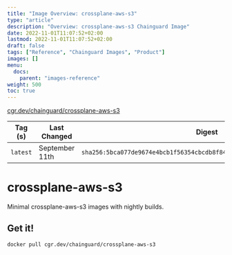 ```yaml
---
title: "Image Overview: crossplane-aws-s3"
type: "article"
description: "Overview: crossplane-aws-s3 Chainguard Image"
date: 2022-11-01T11:07:52+02:00
lastmod: 2022-11-01T11:07:52+02:00
draft: false
tags: ["Reference", "Chainguard Images", "Product"]
images: []
menu:
  docs:
    parent: "images-reference"
weight: 500
toc: true
---
```


[cgr.dev/chainguard/crossplane-aws-s3](https://github.com/chainguard-images/images/tree/main/images/crossplane-aws-s3)

| Tag (s)   | Last Changed   | Digest                                                                    |
|-----------|----------------|---------------------------------------------------------------------------|
|  `latest` | September 11th | `sha256:5bca077de9674e4bcb1f56354cbcdb8f84e9c094620ce6a9a47d984ce41236b1` |

# crossplane-aws-s3

Minimal crossplane-aws-s3 images with nightly builds.

## Get it!

```shell
docker pull cgr.dev/chainguard/crossplane-aws-s3
```
